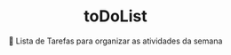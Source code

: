 <h1 align="center">toDoList</h1>
<p align="center">📄 Lista de Tarefas para organizar as atividades da semana</p>